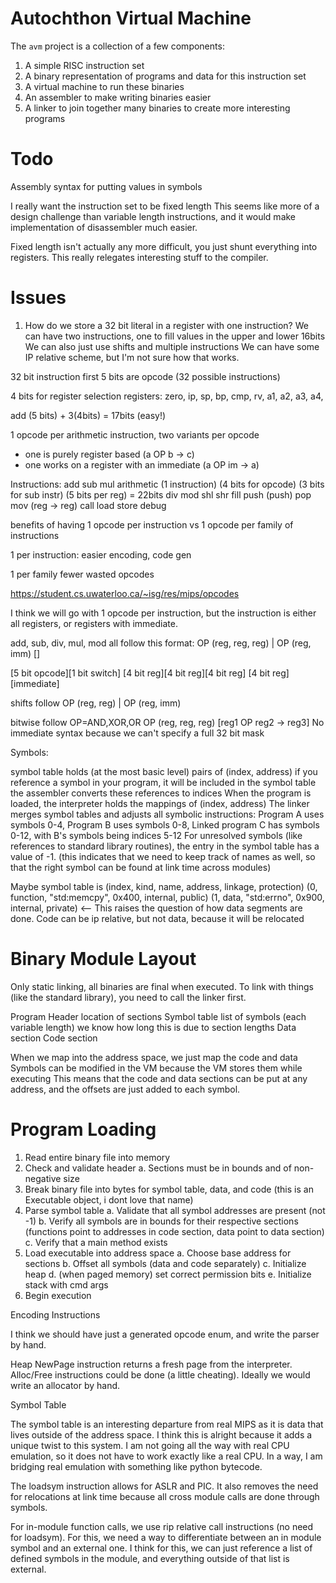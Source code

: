 
# Autochthon Virtual Machine

The `avm` project is a collection of a few components:

1. A simple RISC instruction set
2. A binary representation of programs and data for this instruction set
3. A virtual machine to run these binaries
4. An assembler to make writing binaries easier
5. A linker to join together many binaries to create more interesting programs


# Todo

Assembly syntax for putting values in symbols

I really want the instruction set to be fixed length
    This seems like more of a design challenge than variable length instructions,
    and it would make implementation of disassembler much easier.

  Fixed length isn't actually any more difficult, you just shunt everything
  into registers. This really relegates interesting stuff to the compiler.

# Issues

1. How do we store a 32 bit literal in a register with one instruction?
  We can have two instructions, one to fill values in the upper and lower 16bits
  We can also just use shifts and multiple instructions
  We can have some IP relative scheme, but I'm not sure how that works.


32 bit instruction
first 5 bits are opcode (32 possible instructions)

4 bits for register selection
registers: zero, ip, sp, bp, cmp, rv, a1, a2, a3, a4,


add (5 bits) + 3(4bits) = 17bits (easy!)


1 opcode per arithmetic instruction, two variants per opcode
  - one is purely register based (a OP b -> c)
  - one works on a register with an immediate (a OP im -> a)


Instructions:
add
sub
mul               arithmetic (1 instruction) (4 bits for opcode) (3 bits for sub instr) (5 bits per reg) = 22bits
div
mod
shl
shr
fill
push (push)
pop
mov (reg -> reg)
call
load
store
debug


benefits of having 1 opcode per instruction vs 1 opcode per family of instructions

1 per instruction:
  easier encoding, code gen

1 per family
  fewer wasted opcodes

https://student.cs.uwaterloo.ca/~isg/res/mips/opcodes

I think we will go with 1 opcode per instruction, but the instruction
is either all registers, or registers with immediate.

add, sub, div, mul, mod all follow this format:
OP (reg, reg, reg) | OP (reg, imm) []

[5 bit opcode][1 bit switch]
                            [4 bit reg][4 bit reg][4 bit reg]
                            [4 bit reg][immediate]

shifts follow
OP (reg, reg) | OP (reg, imm)

bitwise follow OP=AND,XOR,OR
OP (reg, reg, reg)   [reg1 OP reg2 -> reg3]
No immediate syntax because we can't specify a full 32 bit mask


Symbols:

symbol table holds (at the most basic level) pairs of (index, address)
if you reference a symbol in your program, it will be included in the symbol table
the assembler converts these references to indices
When the program is loaded, the interpreter holds the mappings of (index, address)
The linker merges symbol tables and adjusts all symbolic instructions:
  Program A uses symbols 0-4, Program B uses symbols 0-8,
  Linked program C has symbols 0-12, with B's symbols being indices 5-12
For unresolved symbols (like references to standard library routines), the entry
 in the symbol table has a value of -1.
  (this indicates that we need to keep track of names as well, so that the right
   symbol can be found at link time across modules)

Maybe symbol table is
 (index, kind, name, address, linkage, protection)
 (0, function, "std:memcpy", 0x400, internal, public)
 (1, data, "std:errno", 0x900, internal, private)
  <-- This raises the question of how data segments are done.
  Code can be ip relative, but not data, because it will be relocated


# Binary Module Layout

Only static linking, all binaries are final when executed.
To link with things (like the standard library), you need to call the linker first.

Program Header
  location of sections
Symbol table
  list of symbols (each variable length)
    we know how long this is due to section lengths
Data section
Code section

When we map into the address space, we just map the code and data
Symbols can be modified in the VM because the VM stores them while executing
This means that the code and data sections can be put at any address, and the
offsets are just added to each symbol.

# Program Loading

1. Read entire binary file into memory
2. Check and validate header
  a. Sections must be in bounds and of non-negative size
3. Break binary file into bytes for symbol table, data, and code (this is an Executable object, i dont love that name)
4. Parse symbol table
  a. Validate that all symbol addresses are present (not -1)
  b. Verify all symbols are in bounds for their respective sections
    (functions point to addresses in code section, data point to data section)
  c. Verify that a main method exists
5. Load executable into address space
  a. Choose base address for sections
  b. Offset all symbols (data and code separately)
  c. Initialize heap
  d. (when paged memory) set correct permission bits
  e. Initialize stack with cmd args
6. Begin execution



Encoding Instructions

I think we should have just a generated opcode enum, and write the parser
by hand.


Heap
NewPage instruction returns a fresh page from the interpreter.
Alloc/Free instructions could be done (a little cheating). Ideally we would write
an allocator by hand.


Symbol Table

The symbol table is an interesting departure from real MIPS as it is data
that lives outside of the address space. I think this is alright because it
adds a unique twist to this system. I am not going all the way with real CPU
emulation, so it does not have to work exactly like a real CPU. In a way, I am
bridging real emulation with something like python bytecode.

The loadsym instruction allows for ASLR and PIC. It also removes the need for
relocations at link time because all cross module calls are done through symbols.

For in-module function calls, we use rip relative call instructions (no need for
loadsym). For this, we need a way to differentiate between an in module symbol
and an external one. I think for this, we can just reference a list of defined symbols
in the module, and everything outside of that list is external.

